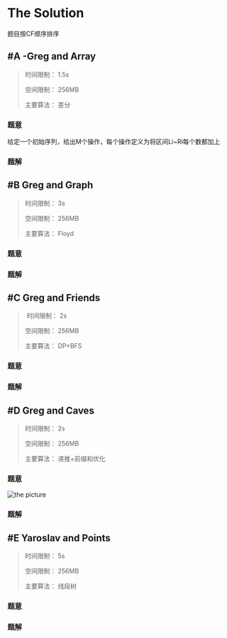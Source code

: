 # The Solution

题目按CF顺序排序


## #A -Greg and Array

> 时间限制：  1.5s
>
> 空间限制：  256MB
>
> 主要算法：  差分

### 题意
给定一个初始序列，给出M个操作，每个操作定义为将区间Li~Ri每个数都加上
### 题解


## #B Greg and Graph

> 时间限制：  3s
>
> 空间限制：  256MB
>
> 主要算法：  Floyd

### 题意
### 题解


## #C Greg and Friends

> 时间限制：  2s
>
> 空间限制：  256MB
>
> 主要算法：  DP+BFS

### 题意
### 题解


## #D Greg and Caves

> 时间限制：  2s
>
> 空间限制：  256MB
>
> 主要算法：  递推+前缀和优化

### 题意
![the picture](http://images2015.cnblogs.com/blog/1185618/201706/1185618-20170623082429929-2084157134.png)
### 题解


## #E Yaroslav and Points

> 时间限制：  5s
>
> 空间限制：  256MB
>
> 主要算法：  线段树

### 题意
### 题解
